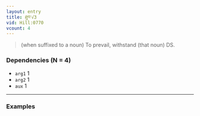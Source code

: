 ```yaml
---
layout: entry
title: ཐུབ་√3
vid: Hill:0770
vcount: 4
---
```


> (when suffixed to a noun) To prevail, withstand (that noun) DS\.

### Dependencies (N = 4)
* `arg1` 1
* `arg2` 1
* `aux` 1

---

### Examples



